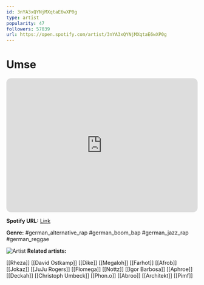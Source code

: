 ```yaml
---
id: 3nYA3xQYNjMXqtaE6wXP0g
type: artist
popularity: 47
followers: 57039
url: https://open.spotify.com/artist/3nYA3xQYNjMXqtaE6wXP0g
---
```

# Umse

<iframe style="border-radius:12px" src="https://open.spotify.com/embed/artist/3nYA3xQYNjMXqtaE6wXP0g" width="100%" height="352" frameBorder="0" allowfullscreen="" allow="autoplay; clipboard-write; encrypted-media; fullscreen; picture-in-picture" loading="lazy"></iframe>

**Spotify URL:** [Link](https://open.spotify.com/artist/3nYA3xQYNjMXqtaE6wXP0g)

**Genre:**  #german_alternative_rap #german_boom_bap #german_jazz_rap #german_reggae

![Artist](https://i.scdn.co/image/ab6761610000e5eb01c02ab528df574638448c41)
**Related artists:**

[[Rheza]]
[[David Ostkamp]]
[[Dike]]
[[Megaloh]]
[[Farhot]]
[[Afrob]]
[[Jokaz]]
[[JuJu Rogers]]
[[Flomega]]
[[Nottz]]
[[Igor Barbosa]]
[[Aphroe]]
[[Deckah]]
[[Christoph Umbeck]]
[[Phon.o]]
[[Abroo]]
[[Architekt]]
[[Pimf]]
